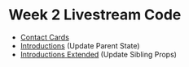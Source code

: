 # Week 2 Livestream Code

- [Contact Cards](https://codesandbox.io/s/contacts-mltqj)
- [Introductions](https://codesandbox.io/s/update-parent-8dtw6) (Update Parent State)
- [Introductions Extended](https://codesandbox.io/s/update-sibling-fz9gd) (Update Sibling Props)

